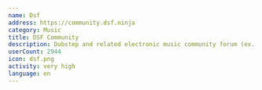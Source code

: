 ```yaml
---
name: Dsf
address: https://community.dsf.ninja
category: Music
title: DSF Community
description: Dubstep and related electronic music community forum (ex. Dubstepforum)
userCount: 2944
icon: dsf.png
activity: very high
language: en
---
```

